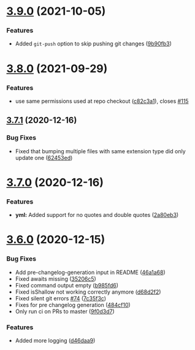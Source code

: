 # [3.9.0](https://github.com/TriPSs/conventional-changelog-action/compare/v3.8.0...v3.9.0) (2021-10-05)


### Features

* Added `git-push` option to skip pushing git changes ([9b90fb3](https://github.com/TriPSs/conventional-changelog-action/commit/9b90fb3eeafcfac330320d99235c4462cd7c7614))



# [3.8.0](https://github.com/TriPSs/conventional-changelog-action/compare/v3.7.1...v3.8.0) (2021-09-29)


### Features

* use same permissions used at repo checkout ([c82c3a1](https://github.com/TriPSs/conventional-changelog-action/commit/c82c3a1b1de521412af47239e9d46a2c49e7c8c7)), closes [#115](https://github.com/TriPSs/conventional-changelog-action/issues/115)



## [3.7.1](https://github.com/TriPSs/conventional-changelog-action/compare/v3.7.0...v3.7.1) (2020-12-16)


### Bug Fixes

* Fixed that bumping multiple files with same extension type did only update one ([62453ed](https://github.com/TriPSs/conventional-changelog-action/commit/62453ed268eb6e82fcaf11351ce4cdd4f4b323aa))



# [3.7.0](https://github.com/TriPSs/conventional-changelog-action/compare/v3.6.0...v3.7.0) (2020-12-16)


### Features

* **yml:** Added support for no quotes and double quotes ([2a80eb3](https://github.com/TriPSs/conventional-changelog-action/commit/2a80eb3e4a1914fcd08a6ae083fa7a94c94d8137))



# [3.6.0](https://github.com/TriPSs/conventional-changelog-action/compare/v3.5.0...v3.6.0) (2020-12-15)


### Bug Fixes

* Add pre-changelog-generation input in README ([46a1a68](https://github.com/TriPSs/conventional-changelog-action/commit/46a1a68683081dbea9a2545e842caf17bf0ddab1))
* Fixed awaits missing ([35206c5](https://github.com/TriPSs/conventional-changelog-action/commit/35206c51048844fb3e645398b5c9a0f692f8bb56))
* Fixed command output empty ([b985fd6](https://github.com/TriPSs/conventional-changelog-action/commit/b985fd640ab6d046da88a5817b9f3437d67696f5))
* Fixed isShallow not working correctly anymore ([d68d2f2](https://github.com/TriPSs/conventional-changelog-action/commit/d68d2f2010d17f69267400f329baee761a8e8428))
* Fixed silent git errors [#74](https://github.com/TriPSs/conventional-changelog-action/issues/74) ([7c35f3c](https://github.com/TriPSs/conventional-changelog-action/commit/7c35f3c2863828a71323a49e16c5542c789591f9))
* Fixes for pre changelog generation ([484cf10](https://github.com/TriPSs/conventional-changelog-action/commit/484cf104714fbe499d83bd2818038e8c14e8ce98))
* Only run ci on PRs to master ([9f0d3d7](https://github.com/TriPSs/conventional-changelog-action/commit/9f0d3d7508a2dd13f6289944ddae48aca0510d6d))


### Features

* Added more logging ([d46daa9](https://github.com/TriPSs/conventional-changelog-action/commit/d46daa9a537c6d12a6ec4d859e55ef76372a15a8))



